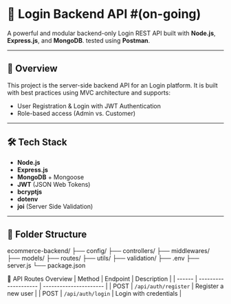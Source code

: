 # 🛒 Login Backend API #**(on-going)**

A powerful and modular backend-only Login REST API built with **Node.js**, **Express.js**, and **MongoDB**. tested using **Postman**.

---

## 📘 Overview

This project is the server-side backend API for an Login platform. It is built with best practices using MVC architecture and supports:

- User Registration & Login with JWT Authentication
- Role-based access (Admin vs. Customer)

---

## 🛠️ Tech Stack

- **Node.js**
- **Express.js**
- **MongoDB** + Mongoose
- **JWT** (JSON Web Tokens)
- **bcryptjs**
- **dotenv**
- **joi** (Server Side Validation)

---

## 📁 Folder Structure

ecommerce-backend/
├── config/
├── controllers/
├── middlewares/
├── models/
├── routes/
├── utils/
├── validation/
├── .env
├── server.js
└── package.json

🔗 API Routes Overview
| Method | Endpoint             | Description            |
| ------ | -------------------- | ---------------------- |
| POST   | `/api/auth/register` | Register a new user    |
| POST   | `/api/auth/login`    | Login with credentials |